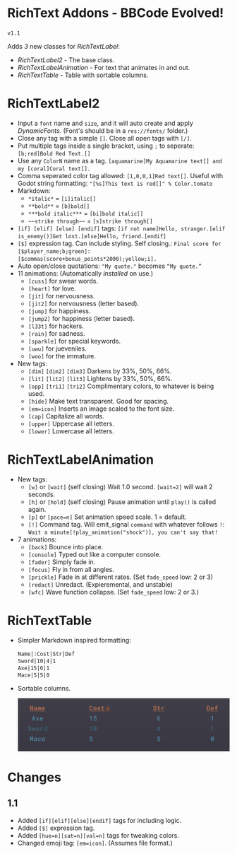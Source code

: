 # RichText Addons - BBCode Evolved!

`v1.1`

Adds *3* new classes for *RichTextLabel*:

- *RichTextLabel2* - The base class.
- *RichTextLabelAnimation* - For text that animates in and out.
- *RichTextTable* - Table with sortable columns.

# RichTextLabel2
- Input a `font` name and `size`, and it will auto create and apply *DynamicFonts*. (Font's should be in a `res://fonts/` folder.)
- Close any tag with a simple `[]`. Close all open tags with `[/]`.
- Put multiple tags inside a single bracket, using `;` to seperate: `[b;red]Bold Red Text.[]`
- Use any `ColorN` name as a tag. `[aquamarine]My Aquamarine text[] and my [coral]Coral text[].`
- Comma seperated color tag allowed: `[1,0,0,1]Red text[]`. Useful with Godot string formatting: `"[%s]This text is red[]" % Color.tomato`
- Markdown:
    - `*italic*` = `[i]italic[]`
    - `**bold**` = `[b]bold[]`
    - `***bold italic***` = `[bi]bold italic[]`
    - `~~strike through~~` = `[s]strike through[]`
- `[if] [elif] [else] [endif]` tags: `[if not name]Hello, stranger.[elif is_enemy()]Get lost.[else]Hello, friend.[endif]`
- `[$]` expression tag. Can include styling. Self closing.: `Final score for [$player_name;b;green]: [$commas(score+bonus_points*2000);yellow;i].`
- Auto open/close quotations: `"My quote."` becomes `“My quote.”`
- 11 animations: (Automatically *installed* on use.)
    - `[cuss]` for swear words.
    - `[heart]` for love.
    - `[jit]` for nervousness.
    - `[jit2]` for nervousness (letter based).
    - `[jump]` for happiness.
    - `[jump2]` for happiness (letter based).
    - `[l33t]` for hackers.
    - `[rain]` for sadness.
    - `[sparkle]` for special keywords.
    - `[uwu]` for jueveniles.
    - `[woo]` for the immature.
- New tags:
    - `[dim]` `[dim2]` `[dim3]` Darkens by 33%, 50%, 66%.
    - `[lit]` `[lit2]` `[lit3]` Lightens by 33%, 50%, 66%.
    - `[opp]` `[tri1]` `[tri2]` Complimentary colors, to whatever is being used.
    - `[hide]` Make text transparent. Good for spacing.
    - `[em=icon]` Inserts an image scaled to the font size.
    - `[cap]` Capitalize all words.
    - `[upper]` Uppercase all letters.
    - `[lower]` Lowercase all letters.

# RichTextLabelAnimation
- New tags:
    - `[w]` or `[wait]` (self closing) Wait 1.0 second. `[wait=2]` will wait 2 seconds.
    - `[h]` or `[hold]` (self closing) Pause animation until `play()` is called again.
    - `[p]` or `[pace=n]` Set animation speed scale. 1 = default.
    - `[!]` Command tag. Will emit_signal `command` with whatever follows `!`: `Wait a minute[!play_animation("shock")], you can't say that!`
- 7 animations:
    - `[back]` Bounce into place.
    - `[console]` Typed out like a computer console.
    - `[fader]` Simply fade in.
    - `[focus]` Fly in from all angles.
    - `[prickle]` Fade in at different rates. (Set `fade_speed` low: 2 or 3)
    - `[redact]` Unredact. (Expieremental, and unstable)
    - `[wfc]` Wave function collapse. (Set `fade_speed` low: 2 or 3.)
    
# RichTextTable
- Simpler Markdown inspired formatting:

    ```
    Name|:Cost|Str|Def
    Sword|10|4|1
    Axe|15|6|1
    Mace|5|5|0
    ```
- Sortable columns.

    ![](README/table.png)


# Changes
## 1.1
- Added `[if][elif][else][endif]` tags for including logic.
- Added `[$]` expression tag.
- Added `[hue=n][sat=n][val=n]` tags for tweaking colors.
- Changed emoji tag: `[em=icon]`. (Assumes file format.)
